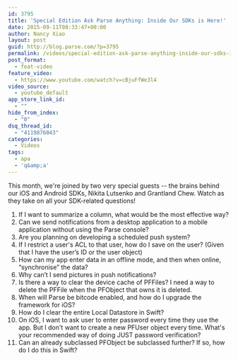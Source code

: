 ```yaml
---
id: 3795
title: 'Special Edition Ask Parse Anything: Inside Our SDKs is Here!'
date: 2015-09-11T08:33:47+00:00
author: Nancy Xiao
layout: post
guid: http://blog.parse.com/?p=3795
permalink: /videos/special-edition-ask-parse-anything-inside-our-sdks-is-here/
post_format:
  - feat-video
feature_video:
  - https://www.youtube.com/watch?v=cBjuFfWe3l4
video_source:
  - youtube_default
app_store_link_id:
  - ""
hide_from_index:
  - "0"
dsq_thread_id:
  - "4119876043"
categories:
  - Videos
tags:
  - apa
  - 'q&amp;a'
---
```

This month, we're joined by two very special guests -- the brains behind our iOS and Android SDKs, Nikita Lutsenko and Grantland Chew. Watch as they take on all your SDK-related questions!

<ol class="standard-list">
  <li>
    If I want to summarize a column, what would be the most effective way?
  </li>
  <li>
    Can we send notifications from a desktop application to a mobile application without using the Parse console?
  </li>
  <li>
    Are you planning on developing a scheduled push system?
  </li>
  <li>
    If I restrict a user's ACL to that user, how do I save on the user? (Given that I have the user’s ID or the user object)
  </li>
  <li>
    How can my app enter data in an offline mode, and then when online, “synchronise” the data?
  </li>
  <li>
    Why can’t I send pictures in push notifications?
  </li>
  <li>
    Is there a way to clear the device cache of PFFiles? I need a way to delete the PFFile when the PFObject that owns it is deleted.
  </li>
  <li>
    When will Parse be bitcode enabled, and how do I upgrade the framework for iOS?
  </li>
  <li>
    How do I clear the entire Local Datastore in Swift?
  </li>
  <li>
    On iOS, I want to ask user to enter password every time they use the app. But I don't want to create a new PFUser object every time. What's your recommended way of doing JUST password verification?
  </li>
  <li>
    Can an already subclassed PFObject be subclassed further? If so, how do I do this in Swift?
  </li>
</ol>
